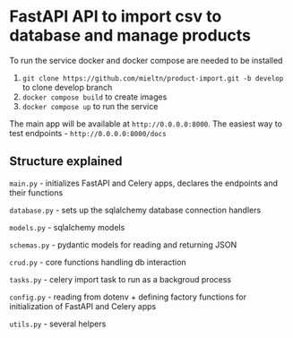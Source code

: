 # FastAPI API to import csv to database and manage products

To run the service docker and docker compose are needed to be installed
1. `git clone https://github.com/mieltn/product-import.git -b develop` to clone develop branch
2. `docker compose build` to create images
3. `docker compose up` to run the service

The main app will be available at `http://0.0.0.0:8000`. The easiest way to test endpoints - `http://0.0.0.0:8000/docs`

## Structure explained
`main.py` - initializes FastAPI and Celery apps, declares the endpoints and their functions

`database.py` - sets up the sqlalchemy database connection handlers

`models.py` - sqlalchemy models

`schemas.py` - pydantic models for reading and returning JSON

`crud.py` - core functions handling db interaction

`tasks.py` - celery import task to run as a backgroud process

`config.py` - reading from dotenv + defining factory functions for initialization of FastAPI and Celery apps

`utils.py` - several helpers